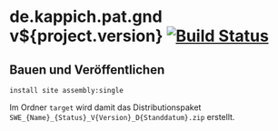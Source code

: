 de.kappich.pat.gnd v${project.version} [![Build Status](https://travis-ci.org/datenverteiler/de.kappich.pat.gnd.svg?branch=develop)](https://travis-ci.org/datenverteiler/de.kappich.pat.gnd)
=========================


Bauen und Veröffentlichen
-------------------------

    install site assembly:single

Im Ordner `target` wird damit das Distributionspaket
`SWE_{Name}_{Status}_V{Version}_D{Standdatum}.zip` erstellt.
